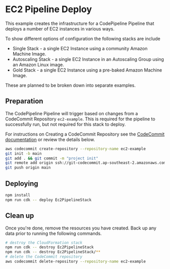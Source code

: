 # EC2 Pipeline Deploy

This example creates the infrastructure for a CodePipeline Pipeline that deploys a number of EC2 instances in various ways.

To show different options of configuration the following stacks are include
- Single Stack - a single EC2 Instance using a community Amazon Machine Image.
- Autoscaling Stack - a single EC2 Instance in an Autoscaling Group using an Amazon Linux image.
- Gold Stack - a single EC2 Instance using a pre-baked Amazon Machine Image.

These are planned to be broken down into separate examples.

## Preparation

The CodePipeline Pipeline will trigger based on changes from a CodeCommit Repository `ec2-example`. This is required for the pipeline to successfully run, but not required for this stack to deploy.

For instructions on Creating a CodeCommit Repository see the [CodeCommit documentation](https://docs.aws.amazon.com/codecommit/latest/userguide/how-to-create-repository.html) or review the details below.

```bash
aws codecommit create-repository --repository-name ec2-example
git init -b main
git add . && git commit -m "project init"
git remote add origin ssh://git-codecommit.ap-southeast-2.amazonaws.com/v1/repos/ec2-example
git push origin main
```

## Deploying

```bash
npm install
npm run cdk -- deploy Ec2PipelineStack
```

## Clean up

Once you're done, remove the resources you have created. Back up any data prior to running the following commands.

```bash
# destroy the CloudFormation stack
npm run cdk -- destroy Ec2PipelineStack
npm run cdk -- destroy Ec2PipelineStack/**
# delete the CodeCommit repository
aws codecommit delete-repository --repository-name ec2-example
```

